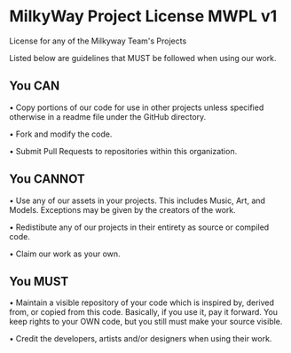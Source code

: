 # MilkyWay Project License MWPL v1
License for any of the Milkyway Team's Projects

Listed below are guidelines that MUST be followed when using our work.


## You CAN
• Copy portions of our code for use in other projects unless specified otherwise in a readme file under the GitHub directory.

• Fork and modify the code.

• Submit Pull Requests to repositories within this organization.



## You CANNOT
• Use any of our assets in your projects. This includes Music, Art, and Models. Exceptions may be given by the creators of the work.

• Redistibute any of our projects in their entirety as source or compiled code.

• Claim our work as your own.


## You MUST
• Maintain a visible repository of your code which is inspired by, derived from, or copied from this code. Basically, if you use it, pay it forward. You keep rights to your OWN code, but you still must make your source visible.

• Credit the developers, artists and/or designers when using their work.
